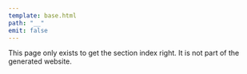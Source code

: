 ```yaml
---
template: base.html
path: "__"
emit: false
---
```


This page only exists to get the section index right.
It is not part of the generated website.
